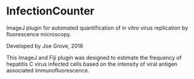 # InfectionCounter
ImageJ plugin for automated quantification of in vitro virus replication by fluorescence microscopy.

Developed by Joe Grove, 2016

This ImageJ and Fiji plugin was designed to estimate the frequency of hepatitis C virus infected cells 
based on the intensity of viral antigen associated immunofluorescence. 
